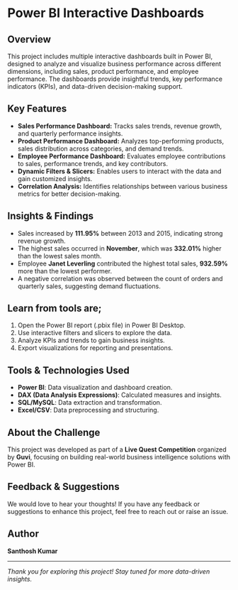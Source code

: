 # Power BI Interactive Dashboards

## Overview
This project includes multiple interactive dashboards built in Power BI, designed to analyze and visualize business performance across different dimensions, including sales, product performance, and employee performance. The dashboards provide insightful trends, key performance indicators (KPIs), and data-driven decision-making support.

## Key Features
- **Sales Performance Dashboard:** Tracks sales trends, revenue growth, and quarterly performance insights.
- **Product Performance Dashboard:** Analyzes top-performing products, sales distribution across categories, and demand trends.
- **Employee Performance Dashboard:** Evaluates employee contributions to sales, performance trends, and key contributors.
- **Dynamic Filters & Slicers:** Enables users to interact with the data and gain customized insights.
- **Correlation Analysis:** Identifies relationships between various business metrics for better decision-making.

## Insights & Findings
- Sales increased by **111.95%** between 2013 and 2015, indicating strong revenue growth.
- The highest sales occurred in **November**, which was **332.01%** higher than the lowest sales month.
- Employee **Janet Leverling** contributed the highest total sales, **932.59%** more than the lowest performer.
- A negative correlation was observed between the count of orders and quarterly sales, suggesting demand fluctuations.

## Learn from tools are;
1. Open the Power BI report (.pbix file) in Power BI Desktop.
2. Use interactive filters and slicers to explore the data.
3. Analyze KPIs and trends to gain business insights.
4. Export visualizations for reporting and presentations.

## Tools & Technologies Used
- **Power BI**: Data visualization and dashboard creation.
- **DAX (Data Analysis Expressions)**: Calculated measures and insights.
- **SQL/MySQL**: Data extraction and transformation.
- **Excel/CSV**: Data preprocessing and structuring.

## About the Challenge
This project was developed as part of a **Live Quest Competition** organized by **Guvi**, focusing on building real-world business intelligence solutions with Power BI.

## Feedback & Suggestions
We would love to hear your thoughts! If you have any feedback or suggestions to enhance this project, feel free to reach out or raise an issue.

## Author
**Santhosh Kumar**

---
*Thank you for exploring this project! Stay tuned for more data-driven insights.*

